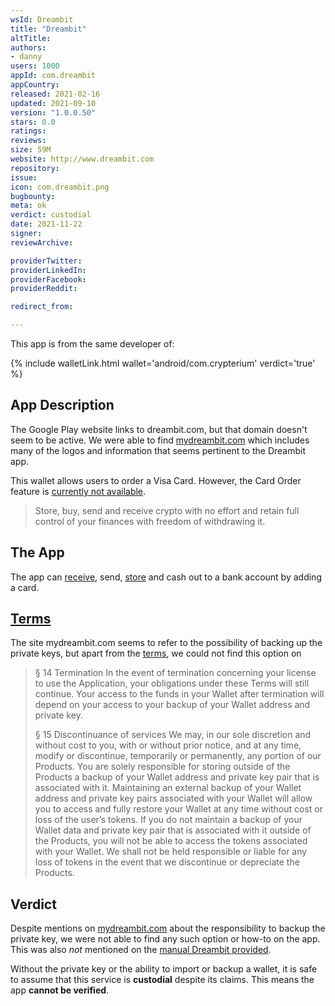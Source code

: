 ```yaml
---
wsId: Dreambit
title: "Dreambit"
altTitle: 
authors:
- danny
users: 1000
appId: com.dreambit
appCountry: 
released: 2021-02-16
updated: 2021-09-10
version: "1.0.0.50"
stars: 0.0
ratings: 
reviews: 
size: 59M
website: http://www.dreambit.com
repository: 
issue: 
icon: com.dreambit.png
bugbounty: 
meta: ok
verdict: custodial
date: 2021-11-22
signer: 
reviewArchive:

providerTwitter: 
providerLinkedIn: 
providerFacebook: 
providerReddit: 

redirect_from:

---
```


This app is from the same developer of:

{% include walletLink.html wallet='android/com.crypterium' verdict='true' %}

## App Description

The Google Play website links to dreambit.com, but that domain doesn't seem to be active. We were able to find [mydreambit.com](https://mydreambit.com) which includes many of the logos and information that seems pertinent to the Dreambit app.

This wallet allows users to order a Visa Card. However, the Card Order feature is [currently not available](https://twitter.com/BitcoinWalletz/status/1460195298169569280).

>  Store, buy, send and receive crypto with no effort and retain full control of your finances with freedom of withdrawing it.

## The App

The app can [receive](https://twitter.com/BitcoinWalletz/status/1460194488123592707), send,  [store](https://twitter.com/BitcoinWalletz/status/1460194615831711747) and cash out to a bank account by adding a card.

## [Terms](https://mydreambit.com/terms-of-purchase.html) 

The site mydreambit.com seems to refer to the possibility of backing up the private keys, but apart from the [terms](https://mydreambit.com/terms-of-purchase.html), we could not find this option on 

> § 14 Termination
In the event of termination concerning your license to use the Application, your obligations under these Terms will still continue. Your access to the funds in your Wallet after termination will depend on your access to your backup of your Wallet address and private key.
>
> § 15 Discontinuance of services
We may, in our sole discretion and without cost to you, with or without prior notice, and at any time, modify or discontinue, temporarily or permanently, any portion of our Products. You are solely responsible for storing outside of the Products a backup of your Wallet address and private key pair that is associated with it. Maintaining an external backup of your Wallet address and private key pairs associated with your Wallet will allow you to access and fully restore your Wallet at any time without cost or loss of the user’s tokens. If you do not maintain a backup of your Wallet data and private key pair that is associated with it outside of the Products, you will not be able to access the tokens associated with your Wallet. We shall not be held responsible or liable for any loss of tokens in the event that we discontinue or depreciate the Products.

## Verdict

Despite mentions on [mydreambit.com](https://mydreambit.com/terms-of-purchase.html) about the responsibility to backup the private key, we were not able to find any such option or how-to on the app. This was also _not_ mentioned on the [manual Dreambit provided](https://mydreambit.com/pdf/DreambitAppManual-DESKTOP-EN.pdf). 

Without the private key or the ability to import or backup a wallet, it is safe to assume that this service is **custodial** despite its claims. This means the app **cannot be verified**.

